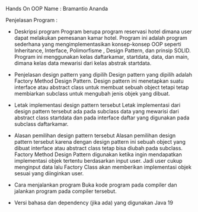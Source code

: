 Hands On OOP
Name : Bramantio Ananda

Penjelasan Program :

- Deskripsi program
Program berupa program reservasi hotel dimana user dapat melakukan pemesanan kamar hotel. Program ini adalah program sederhana yang mengimplementasikan konsep-konsep OOP seperti Inheritance, Interface, Polimorfisme , Design Pattern, dan prinsip SOLID. Program ini menggunakan kelas daftarkamar, startdata, data, dan main, dimana kelas data mewarisi dari kelas abstrak startdata.

- Penjelasan design pattern yang dipilih
Design pattern yang dipilih adalah Factory Method Design Pattern. Design pattern ini menetapkan suatu interface atau abstract class untuk membuat sebuah object tetapi tetap membiarkan subclass untuk mengubah jenis objek yang dibuat.

- Letak implementasi design pattern tersebut
Letak implementasi dari design pattern tersebut ada pada subclass data yang mewarisi dari abstract class startdata dan pada interface daftar yang digunakan pada subclass daftarkamar.

- Alasan pemilihan design pattern tersebut
Alasan pemilihan design pattern tersebut karena dengan design pattern ini sebuah object yang dibuat interface atau abstract class tetap bisa diubah pada subclass. Factory Method Design Pattern digunakan ketika ingin mendapatkan implementasi objek tertentu berdasarkan input user. Jadi user cukup menginput data lalu Factory Class akan memberikan implementasi objek sesuai yang diinginkan user. 

- Cara menjalankan program
Buka kode program pada compiler dan jalankan program pada compiler tersebut.

- Versi bahasa dan dependency (jika ada) yang digunakan
Java 19